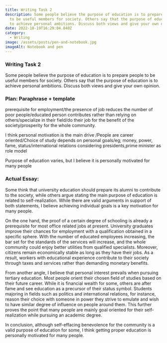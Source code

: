 ```yaml
---
title: Writing Task 2
description: Some people believe the purpose of education is to prepare people
  to be useful members for society. Others say that the purpose of education is
  to achieve personal ambitions. Discuss both views and give your own opinion.
date: 2022-10-19T16:29:04.840Z
category:
  - Writing
image: /assets/posts/pen-and-notebook.jpg
imageAlt: Notebook and pen
---
```

### Writing Task 2

Some people believe the purpose of education is to prepare people to be useful members for society. Others say that the purpose of education is to achieve personal ambitions. Discuss both views and give your own opinion.

### Plan: Paraphrase + template

prerequisite for employment/the presence of job reduces the number of poor people/educated person contributes rather than relying on others/specialize in their field/do their job for the benefit of the society/prosperity for the whole community.

I think personal motivation is the main drive /People are career oriented/Choice of study depends on personal goals/eg; money, power, fame, status/international relations considering presidents,prime minister as role model

Purpose of education varies, but I believe it is personally motivated for many people

### A﻿ctual Essay:

Some think that university education should prepare its alumni to contribute to the society, while others argue stating the main purpose of education is related to self-realization. While there are valid arguments in support of both statements, I believe achieving individual goals is a key motivation for many people.

On the one hand, the proof of a certain degree of schooling is already a prerequisite for most office related jobs at present. University graduates improve their chances for employment with a qualification obtained in a specific sphere. With the number of educated employees increasing, the bar set for the standards of the services will increase, and the whole community could enjoy better utilities from qualified specialists. Moreover, citizens remain economically stable as long as they have their jobs. As a result, workers with educational experience contribute to their society through taxes and services rather than demanding monetary benefits.    

From another angle, I believe that personal interest prevails when pursuing tertiary education. Most people orient their chosen field of studies based on their future career. While it is financial wealth for some, others are after fame and see education as a precursor of their status symbol. Students majoring in fields such as politics and international relations, for instance, reason their choice with someone in power they strive to emulate and wish to have similar degree of influence on people around them. This further proves the point that many people are mainly goal oriented for their self-realization while pursuing an academic degree.

In conclusion, although self-effacing benevolence for the community is a valid purpose of education for some, I think getting proper education is personally motivated for many people.